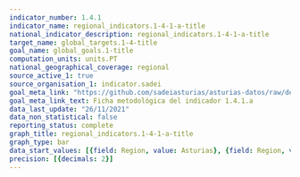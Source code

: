 ```yaml
---
indicator_number: 1.4.1
indicator_name: regional_indicators.1-4-1-a-title
national_indicator_description: regional_indicators.1-4-1-a-title
target_name: global_targets.1-4-title
goal_name: global_goals.1-title
computation_units: units.PT
national_geographical_coverage: regional
source_active_1: true
source_organisation_1: indicator.sadei
goal_meta_link: "https://github.com/sadeiasturias/asturias-datos/raw/develop/descargas/metodologia/1.4.1.a.pdf"
goal_meta_link_text: Ficha metodológica del indicador 1.4.1.a
data_last_update: "26/11/2021"
data_non_statistical: false
reporting_status: complete
graph_title: regional_indicators.1-4-1-a-title
graph_type: bar
data_start_values: [{field: Region, value: Asturias}, {field: Region, value: España}]
precision: [{decimals: 2}]
---
```

